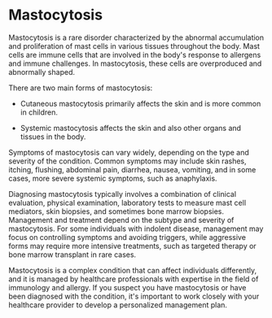 # Mastocytosis

Mastocytosis is a rare disorder characterized by the abnormal accumulation and proliferation of mast cells in various tissues throughout the body. Mast cells are immune cells that are involved in the body's response to allergens and immune challenges. In mastocytosis, these cells are overproduced and abnormally shaped.

There are two main forms of mastocytosis: 

* Cutaneous mastocytosis primarily affects the skin and is more common in children.

* Systemic mastocytosis affects the skin and also other organs and tissues in the body.

Symptoms of mastocytosis can vary widely, depending on the type and severity of the condition. Common symptoms may include skin rashes, itching, flushing, abdominal pain, diarrhea, nausea, vomiting, and in some cases, more severe systemic symptoms, such as anaphylaxis.

Diagnosing mastocytosis typically involves a combination of clinical evaluation, physical examination, laboratory tests to measure mast cell mediators, skin biopsies, and sometimes bone marrow biopsies. Management and treatment depend on the subtype and severity of mastocytosis. For some individuals with indolent disease, management may focus on controlling symptoms and avoiding triggers, while aggressive forms may require more intensive treatments, such as targeted therapy or bone marrow transplant in rare cases.

Mastocytosis is a complex condition that can affect individuals differently, and it is managed by healthcare professionals with expertise in the field of immunology and allergy. If you suspect you have mastocytosis or have been diagnosed with the condition, it's important to work closely with your healthcare provider to develop a personalized management plan.
